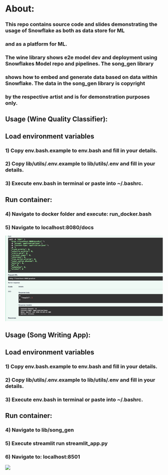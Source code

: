# About:
### This repo contains source code and slides demonstrating the usage of Snowflake as both as data store for ML
### and as a platform for ML. 
###
### The wine library shows e2e model dev and deployment using Snowflakes Model repo and pipelines. The song_gen library 
### shows how to embed and generate data based on data within Snowflake. The data in the song_gen library is copyright
### by the respective artist and is for demonstration purposes only. 

## Usage (Wine Quality Classifier):
## Load environment variables
### 1) Copy env.bash.example to env.bash and fill in your details. 
### 2) Copy lib/utils/.env.example to lib/utils/.env and fill in your details.
### 3) Execute env.bash in terminal or paste into ~/.bashrc.

## Run container:
### 4) Navigate to docker folder and execute: run_docker.bash
### 5) Navigate to localhost:8080/docs
<img src="images/endpoint.png">

## Usage (Song Writing App):
## Load environment variables
### 1) Copy env.bash.example to env.bash and fill in your details. 
### 2) Copy lib/utils/.env.example to lib/utils/.env and fill in your details.
### 3) Execute env.bash in terminal or paste into ~/.bashrc.

## Run container:
### 4) Navigate to lib/song_gen
### 5) Execute streamlit run streamlit_app.py
### 6) Navigate to: localhost:8501
<img src="images/song_writing_demo.gif">